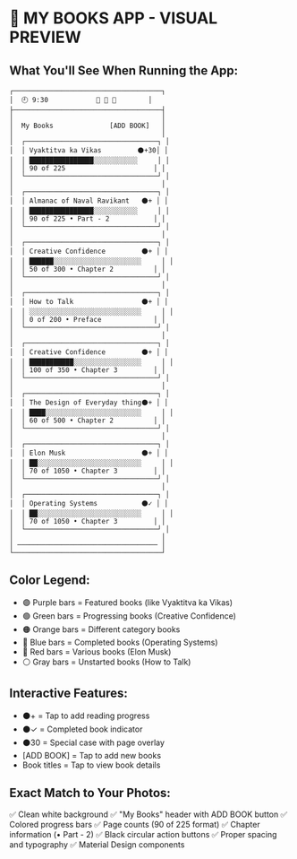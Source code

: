 # 📱 MY BOOKS APP - VISUAL PREVIEW

## What You'll See When Running the App:

```
┌─────────────────────────────────────┐
│  🕘 9:30            📶 📱 🔋        │
├─────────────────────────────────────┤
│                                     │
│  My Books              [ADD BOOK]   │
│                                     │
│  ┌─────────────────────────────────┐ │
│  │ Vyaktitva ka Vikas         ⚫+30│ │
│  │ ████████████████░░░░░░░░░░░     │ │
│  │ 90 of 225                      │ │
│  └─────────────────────────────────┘ │
│                                     │
│  ┌─────────────────────────────────┐ │
│  │ Almanac of Naval Ravikant   ⚫+ │ │
│  │ ████████████████░░░░░░░░░░░     │ │
│  │ 90 of 225 • Part - 2           │ │
│  └─────────────────────────────────┘ │
│                                     │
│  ┌─────────────────────────────────┐ │
│  │ Creative Confidence         ⚫+ │ │
│  │ ██████░░░░░░░░░░░░░░░░░░░░░░     │ │
│  │ 50 of 300 • Chapter 2          │ │
│  └─────────────────────────────────┘ │
│                                     │
│  ┌─────────────────────────────────┐ │
│  │ How to Talk                 ⚫+ │ │
│  │ ░░░░░░░░░░░░░░░░░░░░░░░░░░░░     │ │
│  │ 0 of 200 • Preface             │ │
│  └─────────────────────────────────┘ │
│                                     │
│  ┌─────────────────────────────────┐ │
│  │ Creative Confidence         ⚫+ │ │
│  │ ███████████░░░░░░░░░░░░░░░░░     │ │
│  │ 100 of 350 • Chapter 3         │ │
│  └─────────────────────────────────┘ │
│                                     │
│  ┌─────────────────────────────────┐ │
│  │ The Design of Everyday thing⚫+ │ │
│  │ ████░░░░░░░░░░░░░░░░░░░░░░░░     │ │
│  │ 60 of 500 • Chapter 2          │ │
│  └─────────────────────────────────┘ │
│                                     │
│  ┌─────────────────────────────────┐ │
│  │ Elon Musk                   ⚫+ │ │
│  │ ██░░░░░░░░░░░░░░░░░░░░░░░░░░     │ │
│  │ 70 of 1050 • Chapter 3         │ │
│  └─────────────────────────────────┘ │
│                                     │
│  ┌─────────────────────────────────┐ │
│  │ Operating Systems           ⚫✓ │ │
│  │ ██░░░░░░░░░░░░░░░░░░░░░░░░░░     │ │
│  │ 70 of 1050 • Chapter 3         │ │
│  └─────────────────────────────────┘ │
│                                     │
│ ─────────────────────────────────── │
└─────────────────────────────────────┘
```

## Color Legend:
- 🟣 Purple bars = Featured books (like Vyaktitva ka Vikas)
- 🟢 Green bars = Progressing books (Creative Confidence)
- 🟠 Orange bars = Different category books
- 🔵 Blue bars = Completed books (Operating Systems)
- 🔴 Red bars = Various books (Elon Musk)
- ⚪ Gray bars = Unstarted books (How to Talk)

## Interactive Features:
- ⚫+ = Tap to add reading progress
- ⚫✓ = Completed book indicator
- ⚫30 = Special case with page overlay
- [ADD BOOK] = Tap to add new books
- Book titles = Tap to view book details

## Exact Match to Your Photos:
✅ Clean white background
✅ "My Books" header with ADD BOOK button
✅ Colored progress bars
✅ Page counts (90 of 225 format)
✅ Chapter information (• Part - 2)
✅ Black circular action buttons
✅ Proper spacing and typography
✅ Material Design components